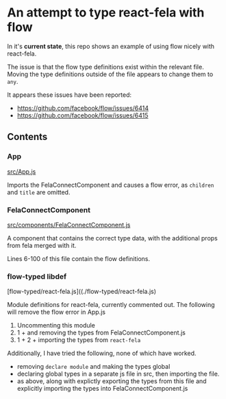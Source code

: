 # An attempt to type react-fela with flow

In it's __current state__, this repo shows an example of using flow nicely
with react-fela.

The issue is that the flow type definitions exist within the relevant file.
Moving the type definitions outside of the file appears to change them to `any`.

It appears these issues have been reported:
- https://github.com/facebook/flow/issues/6414
- https://github.com/facebook/flow/issues/6415

## Contents

### App

[src/App.js](./src/App.js)

Imports the FelaConnectComponent and causes a flow error, as `children`
and `title` are omitted.

### FelaConnectComponent

[src/components/FelaConnectComponent.js](./src/components/FelaConnectComponent.js)

A component that contains the correct type data, with the additional
props from fela merged with it.

Lines 6-100 of this file contain the flow definitions.

### flow-typed libdef

[flow-typed/react-fela.js]((./flow-typed/react-fela.js)

Module definitions for react-fela, currently commented out.
The following will remove the flow error in App.js

1. Uncommenting this module
2. 1 + and removing the types from FelaConnectComponent.js
3. 1 + 2 + importing the types from `react-fela`

Additionally, I have tried the following, none of which have worked.
- removing `declare module` and making the types global
- declaring global types in a separate js file in src,
 then importing the file.
- as above, along with explictly exporting the types from this file and
 explicitly importing the types into FelaConnectComponent.js
